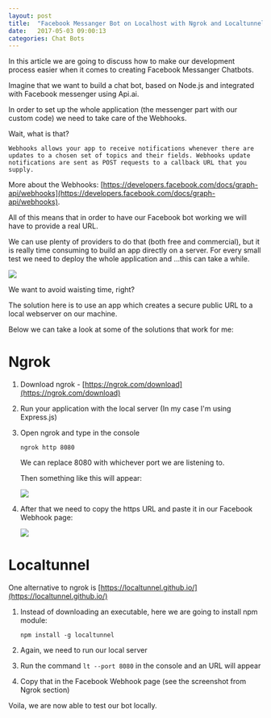 ```yaml
---
layout: post
title:  "Facebook Messanger Bot on Localhost with Ngrok and Localtunnel"
date:   2017-05-03 09:00:13
categories: Chat Bots
---
```


In this article we are going to discuss how to make our development process easier when it comes to creating Facebook Messanger Chatbots.

Imagine that we want to build a chat bot, based on Node.js and integrated with Facebook messenger using Api.ai. 

In order to set up the whole application (the messenger part with our custom code) we need to take care of the Webhooks.

Wait, what is that?

`Webhooks allows your app to receive notifications whenever there are updates to a chosen set of topics and their fields.
Webhooks update notifications are sent as POST requests to a callback URL that you supply. `

More about the Webhooks: [https://developers.facebook.com/docs/graph-api/webhooks](https://developers.facebook.com/docs/graph-api/webhooks).

All of this means that in order to have our Facebook bot working we will have to provide a real URL. 

We can use plenty of providers to do that (both free and commercial), but it is really time consuming to build an app directly on a server. 
For every small test we need to deploy the whole application and ...this can take a while.

<img src="{{ site.baseurl }}/images/waiting.gif">

We want to avoid waisting time, right?

The solution here is to use an app which creates a secure public URL to a local webserver on our machine.

Below we can take a look at some of the solutions that work for me:

# Ngrok

1. Download ngrok - [https://ngrok.com/download](https://ngrok.com/download)

2. Run your application with the local server (In my case I'm using Express.js)

3. Open ngrok and type in the console 

    `ngrok http 8080`

    We can replace 8080 with whichever port we are listening to.

    Then something like this will appear:

    <img src="{{ site.baseurl }}/images/ngrok.JPG">

4. After that we need to copy the https URL and paste it in our Facebook Webhook page:

    <img src="{{ site.baseurl }}/images/webhook-ngrok.JPG">

# Localtunnel

One alternative to ngrok is [https://localtunnel.github.io/](https://localtunnel.github.io/)

1. Instead of downloading an executable, here we are going to install npm module:

    `npm install -g localtunnel`

2. Again, we need to run our local server

3. Run the command `lt --port 8080` in the console and an URL will appear

4. Copy that in the Facebook Webhook page (see the screenshot from Ngrok section)


Voila, we are now able to test our bot locally. 